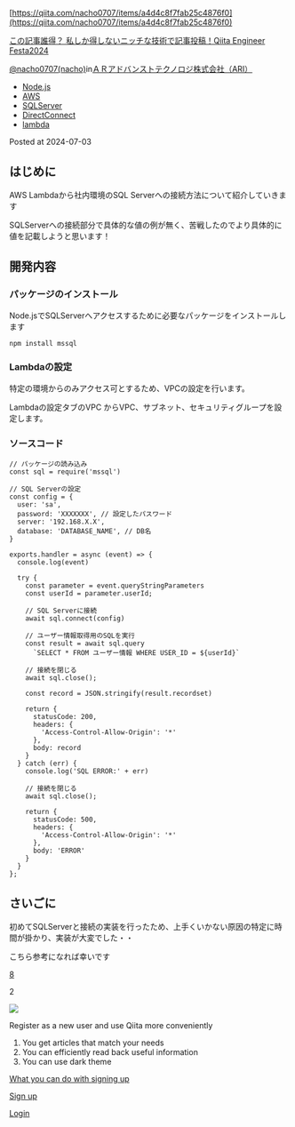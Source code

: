 [https://qiita.com/nacho0707/items/a4d4c8f7fab25c4876f0](https://qiita.com/nacho0707/items/a4d4c8f7fab25c4876f0)

  

[この記事誰得？ 私しか得しないニッチな技術で記事投稿！Qiita Engineer Festa2024](https://qiita.com/official-events/d340ce2d6bd2d5b557f5)

[@nacho0707(nacho)](https://qiita.com/nacho0707)in[ＡＲアドバンストテクノロジ株式会社（ARI）](https://qiita.com/organizations/ari-group)

- [Node.js](https://qiita.com/tags/node.js)
- [AWS](https://qiita.com/tags/aws)
- [SQLServer](https://qiita.com/tags/sqlserver)
- [DirectConnect](https://qiita.com/tags/directconnect)
- [lambda](https://qiita.com/tags/lambda)

Posted at 2024-07-03

## はじめに

AWS Lambdaから社内環境のSQL Serverへの接続方法について紹介していきます

SQLServerへの接続部分で具体的な値の例が無く、苦戦したのでより具体的に値を記載しようと思います！

## 開発内容

### パッケージのインストール

Node.jsでSQLServerへアクセスするために必要なパッケージをインストールします

```Plain
npm install mssql
```

### Lambdaの設定

特定の環境からのみアクセス可とするため、VPCの設定を行います。

Lambdaの設定タブのVPC からVPC、サブネット、セキュリティグループを設定します。

### ソースコード

```Plain
// パッケージの読み込み
const sql = require('mssql')

// SQL Serverの設定
const config = {
  user: 'sa',
  password: 'XXXXXXX', // 設定したパスワード
  server: '192.168.X.X',
  database: 'DATABASE_NAME', // DB名
}

exports.handler = async (event) => {
  console.log(event)

  try {
    const parameter = event.queryStringParameters
    const userId = parameter.userId;

    // SQL Serverに接続
    await sql.connect(config)

    // ユーザー情報取得用のSQLを実行
    const result = await sql.query
      `SELECT * FROM ユーザー情報 WHERE USER_ID = ${userId}`

    // 接続を閉じる
    await sql.close();

    const record = JSON.stringify(result.recordset)

    return {
      statusCode: 200,
      headers: {
        'Access-Control-Allow-Origin': '*'
      },
      body: record
    }
  } catch (err) {
    console.log('SQL ERROR:' + err)

    // 接続を閉じる
    await sql.close();

    return {
      statusCode: 500,
      headers: {
        'Access-Control-Allow-Origin': '*'
      },
      body: 'ERROR'
    }
  }
};
```

## さいごに

初めてSQLServerと接続の実装を行ったため、上手くいかない原因の特定に時間が掛かり、実装が大変でした・・

こちら参考になれば幸いです

[8](https://qiita.com/nacho0707/items/a4d4c8f7fab25c4876f0/likers)

2

[![](https://cdn.qiita.com/assets/public/image-qiitan_for_login_modal-014e085d3e40a240e3fe8d61b70b29a9.png)](https://cdn.qiita.com/assets/public/image-qiitan_for_login_modal-014e085d3e40a240e3fe8d61b70b29a9.png)

Register as a new user and use Qiita more conveniently

1. You get articles that match your needs
2. You can efficiently read back useful information
3. You can use dark theme

[What you can do with signing up](https://help.qiita.com/ja/articles/qiita-login-user)

[Sign up](https://qiita.com/signup?callback_action=login_or_signup&redirect_to=%2Fnacho0707%2Fitems%2Fa4d4c8f7fab25c4876f0&realm=qiita)

[Login](https://qiita.com/login?callback_action=login_or_signup&redirect_to=%2Fnacho0707%2Fitems%2Fa4d4c8f7fab25c4876f0&realm=qiita)